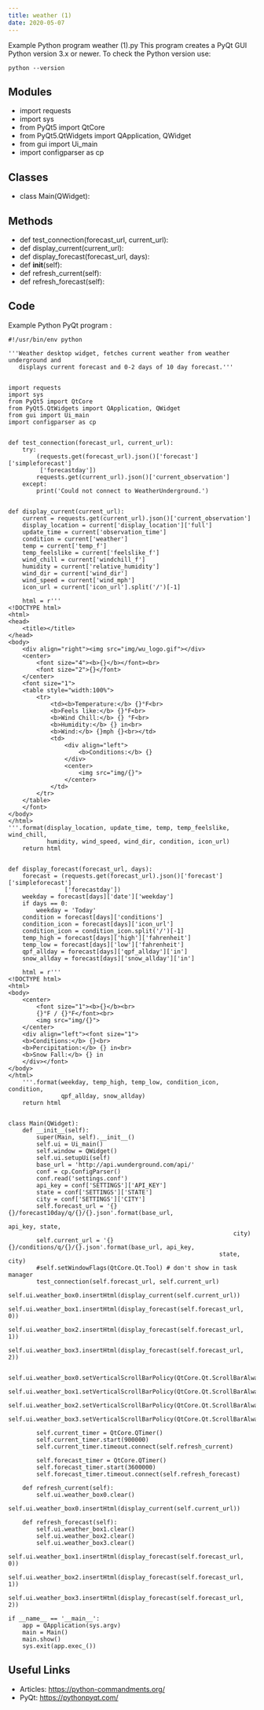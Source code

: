 ```yaml
---
title: weather (1)
date: 2020-05-07
---
```

Example Python program weather (1).py
This program creates a PyQt GUI
Python version 3.x or newer.
To check the Python version use:

    python --version

## Modules

* import requests
* import sys
* from PyQt5 import QtCore
* from PyQt5.QtWidgets import QApplication, QWidget
* from gui import Ui_main
* import configparser as cp

## Classes

* class Main(QWidget):

## Methods

* def test_connection(forecast_url, current_url):
* def display_current(current_url):
* def display_forecast(forecast_url, days):
* def __init__(self):
* def refresh_current(self):
* def refresh_forecast(self):

## Code

Example Python PyQt program :

    #!/usr/bin/env python
    
    '''Weather desktop widget, fetches current weather from weather underground and
       displays current forecast and 0-2 days of 10 day forecast.'''
    
    
    import requests
    import sys
    from PyQt5 import QtCore
    from PyQt5.QtWidgets import QApplication, QWidget
    from gui import Ui_main
    import configparser as cp
    
    
    def test_connection(forecast_url, current_url):
        try:
            (requests.get(forecast_url).json()['forecast']['simpleforecast']
             ['forecastday'])
            requests.get(current_url).json()['current_observation']
        except:
            print('Could not connect to WeatherUnderground.')
    
    
    def display_current(current_url):
        current = requests.get(current_url).json()['current_observation']
        display_location = current['display_location']['full']
        update_time = current['observation_time']
        condition = current['weather']
        temp = current['temp_f']
        temp_feelslike = current['feelslike_f']
        wind_chill = current['windchill_f']
        humidity = current['relative_humidity']
        wind_dir = current['wind_dir']
        wind_speed = current['wind_mph']
        icon_url = current['icon_url'].split('/')[-1]
    
        html = r'''
    <!DOCTYPE html>
    <html>
    <head>
        <title></title>
    </head>
    <body>
        <div align="right"><img src="img/wu_logo.gif"></div>
        <center>
            <font size="4"><b>{}</b></font><br>
            <font size="2">{}</font>
        </center>
        <font size="1">
        <table style="width:100%">
            <tr>
                <td><b>Temperature:</b> {}°F<br>
                <b>Feels like:</b> {}°F<br>
                <b>Wind Chill:</b> {} °F<br>
                <b>Humidity:</b> {} in<br>
                <b>Wind:</b> {}mph {}<br></td>
                <td>
                    <div align="left">
                        <b>Conditions:</b> {}
                    </div>
                    <center>
                        <img src="img/{}">
                    </center>
                </td>
            </tr>
        </table>
        </font>
    </body>
    </html>
    '''.format(display_location, update_time, temp, temp_feelslike, wind_chill,
               humidity, wind_speed, wind_dir, condition, icon_url)
        return html
    
    
    def display_forecast(forecast_url, days):
        forecast = (requests.get(forecast_url).json()['forecast']['simpleforecast']
                    ['forecastday'])
        weekday = forecast[days]['date']['weekday']
        if days == 0:
            weekday = 'Today'
        condition = forecast[days]['conditions']
        condition_icon = forecast[days]['icon_url']
        condition_icon = condition_icon.split('/')[-1]
        temp_high = forecast[days]['high']['fahrenheit']
        temp_low = forecast[days]['low']['fahrenheit']
        qpf_allday = forecast[days]['qpf_allday']['in']
        snow_allday = forecast[days]['snow_allday']['in']
    
        html = r'''
    <!DOCTYPE html>
    <html>
    <body>
        <center>
            <font size="1"><b>{}</b><br>
            {}°F / {}°F</font><br>
            <img src="img/{}">
        </center>
        <div align="left"><font size="1">
        <b>Conditions:</b> {}<br>
        <b>Percipitation:</b> {} in<br>
        <b>Snow Fall:</b> {} in
        </div></font>
    </body>
    </html>
        '''.format(weekday, temp_high, temp_low, condition_icon, condition,
                   qpf_allday, snow_allday)
        return html
    
    
    class Main(QWidget):
        def __init__(self):
            super(Main, self).__init__()
            self.ui = Ui_main()
            self.window = QWidget()
            self.ui.setupUi(self)
            base_url = 'http://api.wunderground.com/api/'
            conf = cp.ConfigParser()
            conf.read('settings.conf')
            api_key = conf['SETTINGS']['API_KEY']
            state = conf['SETTINGS']['STATE']
            city = conf['SETTINGS']['CITY']
            self.forecast_url = '{}{}/forecast10day/q/{}/{}.json'.format(base_url,
                                                                    api_key, state,
                                                                    city)
            self.current_url = '{}{}/conditions/q/{}/{}.json'.format(base_url, api_key,
                                                                state, city)
            #self.setWindowFlags(QtCore.Qt.Tool) # don't show in task manager
            test_connection(self.forecast_url, self.current_url)
            self.ui.weather_box0.insertHtml(display_current(self.current_url))
            self.ui.weather_box1.insertHtml(display_forecast(self.forecast_url, 0))
            self.ui.weather_box2.insertHtml(display_forecast(self.forecast_url, 1))
            self.ui.weather_box3.insertHtml(display_forecast(self.forecast_url, 2))
    
            self.ui.weather_box0.setVerticalScrollBarPolicy(QtCore.Qt.ScrollBarAlwaysOff)
            self.ui.weather_box1.setVerticalScrollBarPolicy(QtCore.Qt.ScrollBarAlwaysOff)
            self.ui.weather_box2.setVerticalScrollBarPolicy(QtCore.Qt.ScrollBarAlwaysOff)
            self.ui.weather_box3.setVerticalScrollBarPolicy(QtCore.Qt.ScrollBarAlwaysOff)
    
            self.current_timer = QtCore.QTimer()
            self.current_timer.start(900000)
            self.current_timer.timeout.connect(self.refresh_current)
    
            self.forecast_timer = QtCore.QTimer()
            self.forecast_timer.start(3600000)
            self.forecast_timer.timeout.connect(self.refresh_forecast)
    
        def refresh_current(self):
            self.ui.weather_box0.clear()
            self.ui.weather_box0.insertHtml(display_current(self.current_url))
    
        def refresh_forecast(self):
            self.ui.weather_box1.clear()
            self.ui.weather_box2.clear()
            self.ui.weather_box3.clear()
            self.ui.weather_box1.insertHtml(display_forecast(self.forecast_url, 0))
            self.ui.weather_box2.insertHtml(display_forecast(self.forecast_url, 1))
            self.ui.weather_box3.insertHtml(display_forecast(self.forecast_url, 2))
    
    if __name__ == '__main__':
        app = QApplication(sys.argv)
        main = Main()
        main.show()
        sys.exit(app.exec_())

## Useful Links

- Articles: https://python-commandments.org/
- PyQt: https://pythonpyqt.com/
